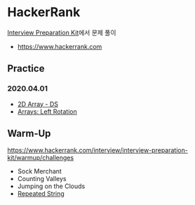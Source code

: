 # HackerRank
[Interview Preparation Kit](https://www.hackerrank.com/interview/interview-preparation-kit)에서 문제 풀이

* https://www.hackerrank.com

## Practice
### 2020.04.01
* [2D Array - DS](practice/2d-array.md)
* [Arrays: Left Rotation](practice/arrays-left-rotation.md)

## Warm-Up
https://www.hackerrank.com/interview/interview-preparation-kit/warmup/challenges
* Sock Merchant
* Counting Valleys
* Jumping on the Clouds
* [Repeated String](warm-up/repeated-string.md)